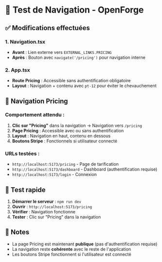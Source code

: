 # 🧪 Test de Navigation - OpenForge

## ✅ Modifications effectuées

### **1. Navigation.tsx**
- **Avant** : Lien externe vers `EXTERNAL_LINKS.PRICING`
- **Après** : Bouton avec `navigate('/pricing')` pour navigation interne

### **2. App.tsx**
- **Route Pricing** : Accessible sans authentification obligatoire
- **Layout** : Navigation + contenu avec `pt-12` pour éviter le chevauchement

## 🔗 Navigation Pricing

### **Comportement attendu :**
1. **Clic sur "Pricing"** dans la navigation → Navigation vers `/pricing`
2. **Page Pricing** : Accessible avec ou sans authentification
3. **Layout** : Navigation en haut, contenu en dessous
4. **Boutons Stripe** : Fonctionnels si utilisateur connecté

### **URLs testées :**
- `http://localhost:5173/pricing` - Page de tarification
- `http://localhost:5173/dashboard` - Dashboard (authentification requise)
- `http://localhost:5173/login` - Connexion

## 🚀 Test rapide

1. **Démarrer le serveur** : `npm run dev`
2. **Ouvrir** : `http://localhost:5173/pricing`
3. **Vérifier** : Navigation fonctionne
4. **Tester** : Clic sur "Pricing" dans la navigation

## 📝 Notes

- La page Pricing est maintenant **publique** (pas d'authentification requise)
- La navigation reste **cohérente** avec le reste de l'application
- Les boutons Stripe fonctionnent si l'utilisateur est connecté
